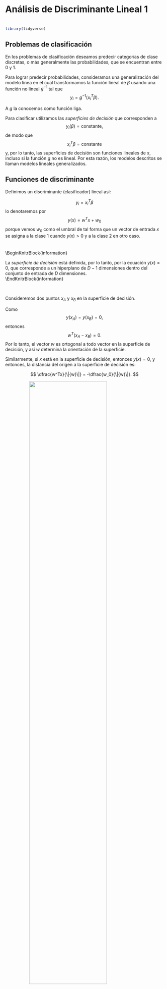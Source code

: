 
# Análisis de Discriminante Lineal 1

<style>
  .espacio {
    margin-bottom: 1cm;
  }
</style>
  
  <style>
  .espacio3 {
    margin-bottom: 3cm;
  }
</style>

<p class="espacio">
</p>


```r
library(tidyverse)
```

## Problemas de clasificación

En los problemas de clasificación deseamos predecir categorías de clase discretas, o más generalmente las probabilidades, que se encuentran entre 0 y 1. 

Para lograr predecir probabilidades, consideramos una generalización del modelo linea en el cual
transformamos la función lineal de $\beta$ usando una función no lineal $g^{-1}$ tal que
$$
y_i = g^{-1}(x_i^T\beta).
$$

A $g$ la conocemos como función liga. 

Para clasificar utilizamos las _superficies de decisión_ que corresponden a 
$$
y_i(\beta) = \mbox{constante},
$$
de modo que 
$$
x_i^T\beta = \mbox{constante}
$$
y, por lo tanto, las superficies de decisión son funciones lineales de $x$, incluso si la función $g$ no es lineal. Por esta razón, los modelos descritos se llaman modelos lineales generalizados.

## Funciones de discriminante

Definimos un discriminante (clasificador) lineal así:

$$
y_i = x_i^T\beta
$$
lo denotaremos por
$$
y(x) = w^T x+ w_0
$$
porque vemos $w_0$ como el umbral de tal forma que un vector de entrada $x$ se asigna a la clase 1 cuando $y(x)>0$ y a la clase 2 en otro caso.

<p class="espacio">
</p>

\BeginKnitrBlock{information}<div class="information">La _superficie de decisión_ está definida, por lo tanto, por la ecuación $y(x) = 0$, que corresponde a un hiperplano de $D-1$ dimensiones dentro del conjunto de entrada de $D$ dimensiones.</div>\EndKnitrBlock{information}

<br>

Consideremos dos puntos $x_A$ y $x_B$ en la superficie de decisión. 

Como
$$
y(x_A) = y(x_B) = 0, 
$$
entonces
$$
w^T(x_A −x_B) = 0.
$$
Por lo tanto, el vector $w$ es ortogonal a todo vector en la superficie de decisión, y así $w$ determina la orientación de la superficie.

Similarmente, si $x$ está en la superficie de decisión, entonces $y(x)=0$, y entonces, la distancia del origen a la superficie de decisión es:

$$
\dfrac{w^Tx}{\|{w}\|} = -\dfrac{w_0}{\|{w}\|}.
$$

<img src="figuras/lda_1.png" width="70%" style="display: block; margin: auto;" />

## Regresión lineal en una matriz indicadora

Supongamos que $Y$ es una matriz indicadora donde $Y_{ij}$ es $1$ si la $i$-ésima obsevación pertenece a la categoría $j$ y $0$ en otro caso.

$$
\hat{W} = (X^TX)^{−1}X^TY.
$$

Si $\tilde{x}$ es un vector de entradas, entonces 
$$
y(x) = \hat{W}^T\tilde{x}
$$


```r
library(tidyverse)
library(matlib)

set.seed(186923)
n <- 300

x1 <- c(rnorm(n/3,-5), rnorm(n/3, 0, 1.5), rnorm(n/3, 5))
x2 <- x1 + rnorm(n, sd = 2) + c(rep(-5, n/3), rep(0, n/3), rep(5, n/3))
y <- c(rep("a",n/3),rep("b",n/3),rep("c",n/3))
df <- data.frame(x1, x2, y)

Y <- matrix(nrow = n, ncol = 3)
Y[,1] <- c(rep(1,n/3),rep(0,2*n/3))
Y[,2] <- c(rep(0,n/3),rep(1,n/3),rep(0,n/3))
Y[,3] <- 1 - Y[,1] - Y[,2]
df$y1 <- Y[,1]
df$y2 <- Y[,2]
df$y3 <- Y[,3]

X <- as.matrix(df[,c(1,2)])
p <- X %*% inv(t(X) %*% X) %*% t(X) %*% Y
df$p1 <- p[,1]
df$p2 <- p[,2]
df$p3 <- p[,3]

ggplot(df, aes(x = x1, y = x2))+
  geom_point(aes(color = y)) +
  geom_line(aes(y = p1), color = 'red') +
  geom_line(aes(y = p2), color = 'green') +
  geom_line(aes(y = p3), color = 'blue')
```

<img src="11-lda-1_files/figure-html/unnamed-chunk-5-1.png" width="70%" style="display: block; margin: auto;" />

Hay un problema serio con el enfoque de regresión cuando el número de clases $K \geq3$, y en especial si $K$ es grande. Debido a la naturaleza rígida del modelo de regresión, unas clases pueden enmascarar a otras. Esto lo vemos en la gráfica de arriba con $K = 3$. Las tres clases están perfectamente separadas por límites de decisión lineales, sin embargo, la regresión lineal pierde por completo a la clase de en medio.


```r
lm_1 <- lm(y1 ~ x1 + x2, data = df)
lm_2 <- lm(y2 ~ x1 + x2, data = df)
df$pred_1 <- predict(lm_1)
df$pred_2 <- predict(lm_2)
df$pred_3 <- 1 - df$pred_1 - df$pred_2
```

Obtenemos la predicción tomando el máximo de cada renglón:


```r
df$pred <- ifelse(df$pred_1 > df$pred_2 & df$pred_1 > df$pred_3, 'a', 
                  ifelse(df$pred_2 > df$pred_1 & df$pred_2 > df$pred_3, 'b', 'c'))
```

Podemos hacer una gráfica de las predicciones en este caso de $x_1$ contra los ajustados por el modelo lineal:


```r
ggplot(df, aes(x=x1, y = pred_1)) +
  geom_point(color = 'red') +
  geom_point(aes(x=x1, y = pred_2), color = 'green') +
  geom_point(aes(x=x1, y = pred_3), color = 'blue')
```

<img src="11-lda-1_files/figure-html/unnamed-chunk-8-1.png" width="70%" style="display: block; margin: auto;" />

Comparamos contra los observados y calculamos el error:


```r
1 - mean(df$pred == df$y)
#> [1] 0.24
```

<br>


Si utilizamos un modelo lineal con términos cuadráticos entonces el ajuste lo haríamos de esta manera:


```r
lm_1_q <- lm(y1 ~ poly(x1 + x2, 2), data = df)
lm_2_q <- lm(y2 ~ poly(x1 + x2, 2), data = df)
lm_3_q <- lm(y3 ~ poly(x1 + x2, 2), data = df)
df$pred_1_q <- predict(lm_1_q)
df$pred_2_q <- predict(lm_2_q)
df$pred_3_q <- predict(lm_3_q)
```

Obtenemos nuevamente la predicción tomando el máximo de cada renglón:


```r
df$pred_q <- ifelse(df$pred_1_q > df$pred_2_q & df$pred_1_q > df$pred_3_q, 'a', 
                  ifelse(df$pred_2_q > df$pred_1_q & df$pred_2_q > df$pred_3_q, 'b', 'c'))
```


```r
ggplot(df, aes(x=x2, y = pred_1_q)) +
  geom_point(color = 'red') +
  geom_point(aes(x=x2, y = pred_2_q), color = 'green') +
  geom_point(aes(x=x2, y = pred_3_q), color = 'blue')
```

<img src="11-lda-1_files/figure-html/unnamed-chunk-12-1.png" width="70%" style="display: block; margin: auto;" />

Comparamos contra los observados y calculamos el error:


```r
1 - mean(df$pred_q == df$y)
#> [1] 0.02
```

<br>

Repetimos una tercera vez pero ahora utilizando regresión logística:


```r
glm_1 <- glm(I(y=='a') ~ x1 + x2, family = binomial, data = df)
#> Warning: glm.fit: fitted probabilities numerically 0 or 1 occurred
glm_2 <- glm(I(y=='b') ~ x1 + x2, family = binomial, data = df)
glm_3 <- glm(I(y=='c') ~ x1 + x2, family = binomial, data = df)
#> Warning: glm.fit: algorithm did not converge

#> Warning: glm.fit: fitted probabilities numerically 0 or 1 occurred
df$pred1_glm <- predict(glm_1, type = 'response')
df$pred2_glm <- predict(glm_2, type = 'response')
df$pred3_glm <- predict(glm_3, type = 'response')
```

Calculamos las predicciones de acuerdo a este modelo logístico:


```r
df$pred_glm <- ifelse(df$pred1_glm > df$pred2_glm & df$pred1_glm > df$pred3_glm, 'a', 
                  ifelse(df$pred2_glm > df$pred1_glm & df$pred2_glm > df$pred3_glm, 'b', 'c'))
```

Calculamos el error:


```r
1 - mean(df$pred_glm == df$y)
#> [1] 0.01
```

## Discriminante lineal de Fisher

Una forma de ver un modelo de clasificación lineal es en términos de _reducción de dimensionalidad_. Esto se refiere a la extracción de características de los datos que los transforma de un espacio de dimensión alta a un espacio de dimensión baja, usualmente $2$ ó $3$.

Consideremos primero el caso de dos clases, y supongamos que tomamos un vector de predictores de dimensión $D$ y lo proyectamos en una dimensión usando la misma función:
$$
y = w^Tx.
$$

Si colocamos un umbral y clasificamos como clase 1 si $y\geq-w_0$, y clase 2 en otro caso,  entonces obtenemos nuestro clasificador lineal estándar ya visto antes. En general, la proyección en una dimensión conduce a una pérdida considerable de información, y las clases que están bien separadas en el espacio original de dimensión $D$ pueden superponerse fuertemente en una dimensión.

Sin embargo, ajustando los componentes de $w$, podemos seleccionar una proyección que maximiza la separación entre clases. Para empezar, consideremos un problema de dos clases en el que hay $N_1$ puntos en la clase 1 y $N_2$ puntos en la clase 2, de modo que los vectores de medias de las dos clases están dados por
$$
m_1 = \dfrac{1}{N_1}\sum_{i\in C_1}x_i,\qquad m_2=\dfrac{1}{N_2}\sum_{i\in C_2}x_i.
$$

Podríamos elegir $w$ para maximizar la _separación entre clases_:
$$
w^T(m_2 − m_1)
$$

Sin embargo, esta expresión se puede hacer arbitrariamente grande simplemente aumentando la magnitud de $w$, entonces se utiliza la restricción
$$
\sum_i{w_i^2}=1
$$

Resolvemos usando multiplicadores de Lagrange. Vemos que $w$ es proporcional a $m_2 - m_1$.


Sin embargo, todavía hay un problema con este enfoque. Esto muestra 

<img src="figuras/lda_2.png" width="70%" style="display: block; margin: auto;" />

Las dos clases de arriba que están bien separadas en el espacio bidimensional original $(x_1, x_2)$ pero se sobrelapan considerablemente cuando se proyectan sobre la línea que une sus medios. 

Esta dificultad surge por las covarianzas de las distribuciones de clase no son diagonales. La idea propuesta por Fisher es maximizar una función que:

* separe las observaciones por las medios de clase proyectadas, y al mismo tiempo

* dé una variación pequeña dentro de cada clase.

La varianza _dentro_ de la clase de los datos transformados de la clase $C_k$ está dada por

$$
s_k = \sum_{i\in C_k}{(y_i - w^Tm_k)^2}.
$$
donde $y_i = w^Tx_i$.

Para el caso de $K=2$ clases, la varianza total dentro de las clases se define como $s_1^2 + s_2^2$. Se define una cantidad llamada "criterio de Fisher" $J(w)$ que se desea maximizar

$$
\begin{eqnarray*}
J(w) &=& \dfrac{m_2-m_1}{s_1^2+s_2^2} \\
&=& \dfrac{w^TS_Ww}{w^TS_Bw}
\end{eqnarray*}
$$
donde $S_B$ es la matriz de covarianzas _entre_ clases 
$$
S_B = (m_2 - m_1)(m_2-m_1)^T
$$
y $S_W$ es la matriz de covarianzas _dentro_ de las clases
$$
S_W = \sum_{i \in C_1}{(x_i - m_1)(x_i-m_1)^T} + \sum_{i \in C_2}{(x_i - m_2)(x_i-m_2)^T}.
$$

Buscamos maximizar $J(w)$ con respecto a $w$ para encontrar los pesos $w$ para el discriminador lineal $y(x)=w^Tx$. 

\BeginKnitrBlock{nota}<div class="nota">**Notas:**
  
<p class="espacio3">
</p>
  
* Este se conoce como _discriminante lineal de Fisher_, aunque estrictamente no es un discriminante, sino más bien una elección de dirección específica para la proyección de los datos en una dimensión. 

* Sin embargo, los datos proyectados pueden usarse posteriormente para construir un discriminante, eligiendo un umbral $y_0$ para que clasifiquemos un nuevo punto como clase 1 si $y(x)\geq y_0$ y como clase 2 en caso contrario. 

* Podemos modelar las densidades condicionales de clase $p(y|C_k)$ usando distribuciones normales y estimar parámetros por máxima verosimilitud. El supuesto de normalidad se justifica por el teorema del límite central porque $y = w^Tx$ es una suma ponderada de variables aleatorias.</div>\EndKnitrBlock{nota}

<br>

---

### Ejemplo: separación entre clases

Regresamos al ejemplo de arriba pero ahora hacemos el ajuste con discriminante lineal:


```r
library(MASS)
lda_1 <- lda(y ~ x1 + x2, data = df)
df$pred_lda <- predict(lda_1)$class
```

Vemos nuevamente el error:


```r
1 - mean(df$pred_lda == df$y)
#> [1] 0.0167
```


### Ejemplo: iris de Fisher

El estadístico y biólogo británico Ronald Fisher publicó su artículo de 1936 "El uso de mediciones múltiples en problemas taxonómicos como un ejemplo de análisis discriminante lineal".

El conjunto de datos consiste de 50 observaciones de _cada_ una de las tres especies de Iris (Iris setosa, Iris virginica e Iris versicolor). Se midieron cuatro características de cada muestra: la longitud y el ancho de los sépalos y pétalos, en centímetros.


```r
iris %>% sample_n(10) %>% knitr::kable()
```

       Sepal.Length   Sepal.Width   Petal.Length   Petal.Width  Species    
----  -------------  ------------  -------------  ------------  -----------
21              5.4           3.4            1.7           0.2  setosa     
113             6.8           3.0            5.5           2.1  virginica  
1               5.1           3.5            1.4           0.2  setosa     
38              4.9           3.6            1.4           0.1  setosa     
5               5.0           3.6            1.4           0.2  setosa     
23              4.6           3.6            1.0           0.2  setosa     
140             6.9           3.1            5.4           2.1  virginica  
2               4.9           3.0            1.4           0.2  setosa     
145             6.7           3.3            5.7           2.5  virginica  
99              5.1           2.5            3.0           1.1  versicolor 



```r
ggplot(iris, aes(Sepal.Length, Sepal.Width, color = Species)) +
  geom_point(aes(shape = Species), size = 3)
```

<img src="11-lda-1_files/figure-html/unnamed-chunk-22-1.png" width="70%" style="display: block; margin: auto;" />


```r
ggplot(iris, aes(Petal.Length, Petal.Width, color = Species)) +
  geom_point(aes(shape = Species), size = 3)
```

<img src="11-lda-1_files/figure-html/unnamed-chunk-23-1.png" width="70%" style="display: block; margin: auto;" />

En resumen tenemos 4 variables y todas están relacionadas con la especie a la cual pertenece (hay 3 especies):


```r
library(GGally)
ggpairs(iris, columns = 1:ncol(iris), title = "",  
  axisLabels = "show", columnLabels = colnames(iris))
```

<img src="11-lda-1_files/figure-html/unnamed-chunk-24-1.png" width="100%" style="display: block; margin: auto;" />



```r
require(MASS)
iris.lda<-lda(Species ~ Sepal.Length + Sepal.Width + Petal.Length + Petal.Width, data =    iris)
datPred<-data.frame(Species=predict(iris.lda)$class,predict(iris.lda)$x) #create data.frame
```

Creamos las superficies de decisión y las probabilidades de clase:


```r
iris.lda2 <- lda(datPred[,2:3], datPred[,1])
x <- seq(min(datPred[,2]), max(datPred[,2]), length.out=30)
y <- seq(min(datPred[,3]), max(datPred[,3]), length.out=30)
Xcon <- matrix(c(rep(x,length(y)),rep(y, rep(length(x), length(y)))), ncol = 2)
iris.pr1 <- predict(iris.lda2, Xcon)$post[, c("setosa","versicolor")] %*% c(1,1)
iris.pr2 <- predict(iris.lda2, Xcon)$post[, c("virginica","setosa")] %*% c(1,1)
```

Graficamos las superficies (rectas) de decisión sobre los ajustados por el modelo por especie de flor:


```r
pr<-data.frame(x=rep(x, length(y)), y=rep(y, each=length(x)), 
    z1=as.vector(iris.pr1), z2=as.vector(iris.pr2))
ggplot(datPred, aes(x=LD1, y=LD2) ) + 
    geom_point(size = 3, aes(pch = Species,  col=Species)) + 
    geom_contour(data=pr, aes(x=x, y=y, z=z1), breaks=c(0,.5)) + 
    geom_contour(data=pr, aes(x=x, y=y, z=z2), breaks=c(0,.5))
```

<img src="11-lda-1_files/figure-html/unnamed-chunk-27-1.png" width="70%" style="display: block; margin: auto;" />


## Tarea

1. Para comparar regresión lineal, análisis de discriminante lineal y regresión logística con dos clases utiliza el siguiente código para responder los incisos siguientes. Utiliza tu clave única como semilla.


```r
clave_unica <- 123456
set.seed(clave_unica)
n <- 300
x1 <- c(rnorm(n/3,-5), rnorm(n/3, 0, 1.5), rnorm(n/3, 5)) 
x2 <- -12*c(rep(0,n/2),rep(1,n/2)) + x1 + rnorm(n, sd = 2) + c(rep(-5, n/2), rep(0, n/2)) 
out <- sample((n/2):n, size = n/10)
x1[out] <- rnorm(n/10, 5, sd = 0.5) + 10
x2[out] <- -12 + x1[out] + rnorm(n/10, sd = 0.5) - 15

y <- c(rep('a', n/2), rep('b', n/2))
df <- data.frame(x1, x2, y)
ggplot(df, aes(x = x1, y = x2, color = y)) +
  geom_point()
```

<img src="11-lda-1_files/figure-html/unnamed-chunk-28-1.png" width="70%" style="display: block; margin: auto;" />

a. Haz una gráfica de las superficies de decisión (rectas que separan las dos clases) utilizando el modelo simple de regresión lineal con predictores lineales. Calcula el error de predicción. 

b. ¿Habrá alguna diferencia entre el error utilizando regresión lineal con términos de polinomios cuadráticos y el error calculado en el inciso anterior?

c. Repite el inciso _a._ utilizando regresión logística. ¿Por qué la regresión logística es más consistente en la presencia de datos atípicos?

d. Repite el inciso _a._ utilizando análisis de discriminante lineal y compara con el error obtenido en los incisos anteriores.

2. Demuestra que, en regresión lineal, si cada vector objetivo $y_i$ satisface una restricción lineal
$$
a^T y_i + b = 0
$$
para algunas constantes $a$ y $b$, entonces la predicción del modelo para cualquier valor de $x$ satisface la misma restricción, de modo que
$$
a^T y(x) + b = 0.
$$
Por lo tanto, utilizando la codificación 1-a-K indicadoras para las $K$ clases, entonces las predicciones que produce el modelo tendrán la propiedad de que los elementos de $y(x)$ sumarán a 1 para cualquier valor de $x$. Aunque no necesariamente están en el intervalo $(0,1)$.


